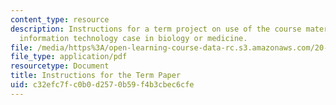 ```yaml
---
content_type: resource
description: Instructions for a term project on use of the course material in a real
  information technology case in biology or medicine.
file: /media/https%3A/open-learning-course-data-rc.s3.amazonaws.com/20-453j-biomedical-information-technology-fall-2008/c32efc7fc0b0d2570b59f4b3cbec6cfe_termpaper_instr.pdf
file_type: application/pdf
resourcetype: Document
title: Instructions for the Term Paper
uid: c32efc7f-c0b0-d257-0b59-f4b3cbec6cfe
---
```

